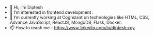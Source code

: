 - 👋 Hi, I’m Diptesh
- 👀 I’m interested in frontend development .
- 🌱 I’m currently working at Cognizant on technologies like HTML, CSS, Advance JavaScript, ReactJS, MongoDB, Flask, Docker.
- 📫 How to reach me - https://www.linkedin.com/in/diptesh-roy

<!---
dipteshroy7/dipteshroy7 is a ✨ special ✨ repository because its `README.md` (this file) appears on your GitHub profile.
You can click the Preview link to take a look at your changes.
--->
